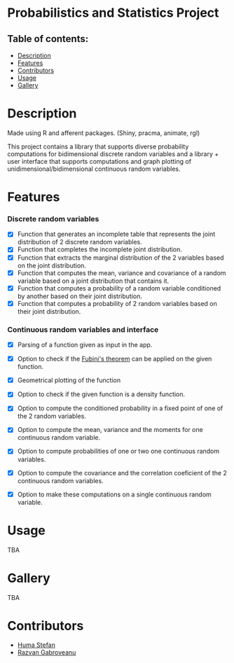  # Probabilistics and Statistics Project

## **Table of contents:**
- [Description](#description)
- [Features](#features)
- [Contributors](#contributors)
- [Usage](#usage)
- [Gallery](#gallery)

# Description
Made using R and afferent packages. (Shiny, pracma, animate, rgl)

This project contains a library that supports diverse probability computations for bidimensional discrete random variables and a library + user interface that supports computations and 
graph plotting of unidimensional/bidimensional continuous random variables.

# Features

### Discrete random variables

- [X] Function that generates an incomplete table that represents the joint distribution of 2 discrete random variables.
- [X] Function that completes the incomplete joint distribution.
- [X] Function that extracts the marginal distribution of the 2 variables based on the joint distribution.
- [X] Function that computes the mean, variance and covariance of a random variable based on a joint distribution that contains it.
- [X] Function that computes a probability of a random variable conditioned by another based on their joint distribution.
- [X] Function that computes a probability of 2 random variables based on their joint distribution. 

### Continuous random variables and interface

- [X] Parsing of a function given as input in the app.
- [X] Option to check if the [Fubini's theorem](https://en.wikipedia.org/wiki/Fubini%27s_theorem) can be applied on the given function.
- [X] Geometrical plotting of the function
- [X] Option to check if the given function is a density function.
- [X] Option to compute the conditioned probability in a fixed point of one of the 2 random variables.
- [X] Option to compute the mean, variance and the moments for one continuous random variable.
- [X] Option to compute probabilities of one or two one continuous random variables.
- [X] Option to compute the covariance and the correlation coeficient of the 2 continuous random variables.
- [X] Option to make these computations on a single continuous random variable. 



# Usage

TBA

# Gallery

TBA

# Contributors
- [Huma Stefan](https://github.com/Steven23X)
- [Razvan Gabroveanu](https://github.com/GabroveanuRazvan)
